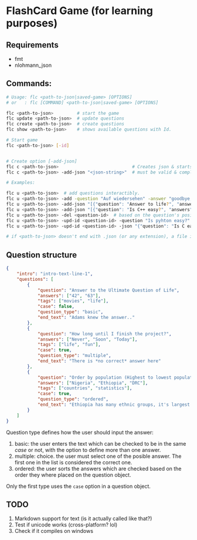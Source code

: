 # FlashCard Game (for learning purposes)

## Requirements

- fmt
- nlohmann_json

## Commands:

``` bash
# Usage: flc <path-to-json|saved-game> [OPTIONS]
# or   : flc [COMMAND] <path-to-json|saved-game> [OPTIONS]

flc <path-to-json>         # start the game
flc update <path-to-json>  # update questions
flc create <path-to-json>  # create questions
flc show <path-to-json>    # shows available questions with Id.

# Start game
flc <path-to-json> [-id]


# Create option [-add-json]
flc c <path-to-json>                            # Creates json & starts questions to fill up the flashcards
flc c <path-to-json> -add-json "<json-string>"  # must be valid & complete structure (not only questions)

# Examples:

flc u <path-to-json>  # add questions interactibly.
flc u <path-to-json> -add -question "Auf wiedersehen" -answer "goodbye,bye" -tags "hard,polite"
flc u <path-to-json> -add-json "[{"question": "Answer to life?", "answers": ["42"], "tags": ["life"]}]"
flc u <path-to-json> -add-json "[{"question": "Is C++ easy?", "answers": ["yes", "y"], "case": true}, {...}]"
flc u <path-to-json> -del <question-id>  # based on the question's position.
flc u <path-to-json> -upd-id <question-id> -question "Is pyhton easy?" -answer "no,maybe" -case
flc u <path-to-json> -upd-id <question-id> -json "{"question": "Is C easy?", "answers": ["yes", "y"], "case": true}"

# if <path-to-json> doesn't end with .json (or any extension), a file is created/updated/used in `.config`.
```

## Question structure

``` json
{
    "intro": "intro-text-line-1",
    "questions": [
        {
            "question": "Answer to the Ultimate Question of Life",
            "answers": ["42", "63"],
            "tags": ["movies", "life"],
            "case": false,
            "question_type": "basic",
            "end_text": "Adams knew the answer.."
        },
        {
            "question": "How long until I finish the project?",
            "answers": ["Never", "Soon", "Today"],
            "tags": ["life", "fun"],
            "case": true,
            "question_type": "multiple",
            "end_text": "There is *no correct* answer here"
        },
        {
            "question": "Order by population (Highest to lowest populated)",
            "answers": ["Nigeria", "Ethiopia", "DRC"],
            "tags": ["countries", "statistics"],
            "case": true,
            "question_type": "ordered",
            "end_text": "Ethiopia has many ethnic groups, it's largest one is the _Oromo_"
        }
    ]
}

```
Question type defines how the user should input the answer:

1. basic: the user enters the text which can be checked to be in the same _case_ or not,
   with the option to define more than one answer.
2. multiple: choice. the user must select one of the posible answer. The first one in the
   list is considered the correct one.
3. ordered: the user sorts the answers which are checked based on the order they where
   placed on the question object.

Only the first type uses the `case` option in a question object.

## TODO
1. Markdown support for text (is it actually called like that?)
2. Test if unicode works (cross-platform? lol)
3. Check if it compiles on windows
